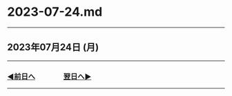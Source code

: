 # 2023-07-24.md

---

## 2023年07月24日 (月)

---

### [◀️前日へ](https://github.com/yuasys/chatty-journal/blob/main/2023/07/2023-07-23.md)&emsp;&emsp;&emsp;&emsp;[翌日へ▶️](https://github.com/yuasys/chatty-journal/blob/main/2023/07/2023-07-25.md)

---

